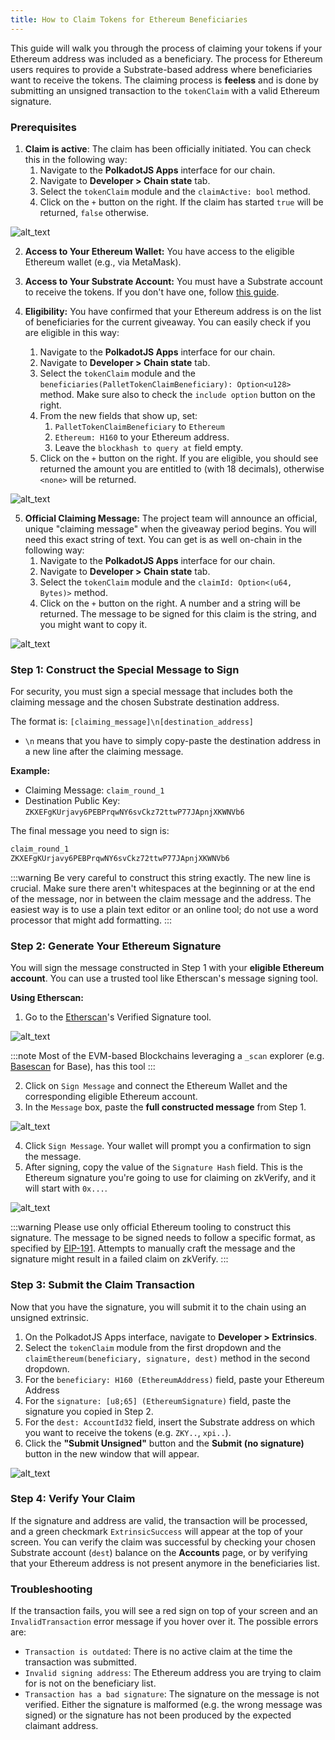 ```yaml
---
title: How to Claim Tokens for Ethereum Beneficiaries
---
```


This guide will walk you through the process of claiming your tokens if your Ethereum address was included as a beneficiary.
The process for Ethereum users requires to provide a Substrate-based address where beneficiaries want to receive the tokens. 
The claiming process is **feeless** and is done by submitting an unsigned transaction to the `tokenClaim` with a valid Ethereum signature.

### Prerequisites

1.  **Claim is active**: The claim has been officially initiated. You can check this in the following way:
    1.  Navigate to the **PolkadotJS Apps** interface for our chain.
    2.  Navigate to **Developer > Chain state** tab.
    3.  Select the `tokenClaim` module and the `claimActive: bool` method.
    4.  Click on the `+` button on the right. If the claim has started `true` will be returned, `false` otherwise.
   
![alt_text](./img/check-claim-active.png)

2.  **Access to Your Ethereum Wallet:** You have access to the eligible Ethereum wallet (e.g., via MetaMask).
3.  **Access to Your Substrate Account:** You must have a Substrate account to receive the tokens. If you don't have one, follow [this guide](../../overview/02-getting-started/01-connect-a-wallet.md).
   
4.  **Eligibility:** You have confirmed that your Ethereum address is on the list of beneficiaries for the current giveaway. You can easily check if you are eligible in this way:
    1.  Navigate to the **PolkadotJS Apps** interface for our chain.
    2.  Navigate to **Developer > Chain state** tab.
    3.  Select the `tokenClaim` module and the `beneficiaries(PalletTokenClaimBeneficiary): Option<u128>` method. Make sure also to check the `include option` button on the right.
    4.  From the new fields that show up, set:
        1.  `PalletTokenClaimBeneficiary` to `Ethereum`
        2.  `Ethereum: H160` to your Ethereum address.
        3.  Leave the `blockhash to query at` field empty.
    5.  Click on the `+` button on the right. If you are eligible, you should see returned the amount you are entitled to (with 18 decimals), otherwise `<none>` will be returned.

![alt_text](./img/check-eligibility-ethereum.png)

5.  **Official Claiming Message:** The project team will announce an official, unique "claiming message" when the giveaway period begins. You will need this exact string of text. 
    You can get is as well on-chain in the following way:
    1.  Navigate to the **PolkadotJS Apps** interface for our chain.
    2.  Navigate to **Developer > Chain state** tab.
    3.  Select the `tokenClaim` module and the `claimId: Option<(u64, Bytes)>` method.
    4.  Click on the `+` button on the right. A number and a string will be returned. The message to be signed for this claim is the string, and you might want to copy it.

![alt_text](./img/get-claim-message.png)

### Step 1: Construct the Special Message to Sign

For security, you must sign a special message that includes both the claiming message and the chosen Substrate destination address.

The format is:
`[claiming_message]\n[destination_address]`

*   `\n` means that you have to simply copy-paste the destination address in a new line after the claiming message.

**Example:**
*   Claiming Message: `claim_round_1`
*   Destination Public Key: `ZKXEFgKUrjavy6PEBPrqwNY6svCkz72ttwP77JApnjXKWNVb6`

The final message you need to sign is:

```bash
claim_round_1
ZKXEFgKUrjavy6PEBPrqwNY6svCkz72ttwP77JApnjXKWNVb6
```

:::warning
Be very careful to construct this string exactly. The new line is crucial.
Make sure there aren't whitespaces at the beginning or at the end of the message, nor in between the claim message and the address.
The easiest way is to use a plain text editor or an online tool; do not use a word processor that might add formatting.
:::

### Step 2: Generate Your Ethereum Signature

You will sign the message constructed in Step 1 with your **eligible Ethereum account**. You can use a trusted tool like Etherscan's message signing tool.

**Using Etherscan:**
1.  Go to the [Etherscan](https://etherscan.io/verifiedSignatures#)'s Verified Signature tool.

![alt_text](./img/verified_signature_tool.png)

:::note
Most of the EVM-based Blockchains leveraging a `_scan` explorer (e.g. [Basescan](https://basescan.org/verifiedSignatures) for Base), has this tool
:::

2.  Click on `Sign Message` and connect the Ethereum Wallet and the corresponding eligible Ethereum account.
3.  In the `Message` box, paste the **full constructed message** from Step 1.

![alt_text](./img/sign_message_etherscan.png)

4.  Click `Sign Message`. Your wallet will prompt you a confirmation to sign the message.
5.  After signing, copy the value of the `Signature Hash` field. This is the Ethereum signature you're going to use for claiming on zkVerify, and it will start with `0x...`.

![alt_text](./img/post_sign_etherscan.png)

:::warning
Please use only official Ethereum tooling to construct this signature. The message to be signed needs to follow a specific format, as specified by [EIP-191](https://eips.ethereum.org/EIPS/eip-191).
Attempts to manually craft the message and the signature might result in a failed claim on zkVerify. 
:::

### Step 3: Submit the Claim Transaction

Now that you have the signature, you will submit it to the chain using an unsigned extrinsic.

1.  On the PolkadotJS Apps interface, navigate to **Developer > Extrinsics**.
2.  Select the `tokenClaim` module from the first dropdown and the `claimEthereum(beneficiary, signature, dest)` method in the second dropdown.
3.  For the `beneficiary: H160 (EthereumAddress)` field, paste your Ethereum Address
4.  For the `signature: [u8;65] (EthereumSignature)` field, paste the signature you copied in Step 2.
5.  For the `dest: AccountId32` field, insert the Substrate address on which you want to receive the tokens (e.g. `ZKY..`, `xpi..`).
6.  Click the **"Submit Unsigned"** button and the **Submit (no signature)** button in the new window that will appear.

![alt_text](./img/claim_ethereum_extrinsic.png)

### Step 4: Verify Your Claim
If the signature and address are valid, the transaction will be processed, and a green checkmark `ExtrinsicSuccess` will appear at the top of your screen.
You can verify the claim was successful by checking your chosen Substrate account (`dest`) balance on the **Accounts** page, or by verifying that your Ethereum address
is not present anymore in the beneficiaries list.

### Troubleshooting
If the transaction fails, you will see a red sign on top of your screen and an `InvalidTransaction` error message if you hover over it. The possible errors are:

- `Transaction is outdated`: There is no active claim at the time the transaction was submitted.
- `Invalid signing address`: The Ethereum address you are trying to claim for is not on the beneficiary list.
- `Transaction has a bad signature`: The signature on the message is not verified. Either the signature is malformed
  (e.g. the wrong message was signed) or the signature has not been produced by the expected claimant address. 
